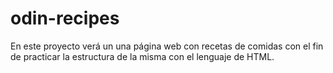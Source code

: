# odin-recipes
En este proyecto verá un una página web con recetas de comidas con el fin de practicar la estructura de la misma con el lenguaje de HTML.